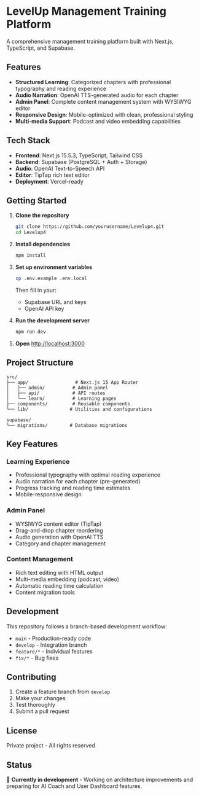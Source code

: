 # LevelUp Management Training Platform

A comprehensive management training platform built with Next.js, TypeScript, and Supabase.

## Features

- **Structured Learning**: Categorized chapters with professional typography and reading experience
- **Audio Narration**: OpenAI TTS-generated audio for each chapter
- **Admin Panel**: Complete content management system with WYSIWYG editor
- **Responsive Design**: Mobile-optimized with clean, professional styling
- **Multi-media Support**: Podcast and video embedding capabilities

## Tech Stack

- **Frontend**: Next.js 15.5.3, TypeScript, Tailwind CSS
- **Backend**: Supabase (PostgreSQL + Auth + Storage)
- **Audio**: OpenAI Text-to-Speech API
- **Editor**: TipTap rich text editor
- **Deployment**: Vercel-ready

## Getting Started

1. **Clone the repository**
   ```bash
   git clone https://github.com/yourusername/Levelup4.git
   cd Levelup4
   ```

2. **Install dependencies**
   ```bash
   npm install
   ```

3. **Set up environment variables**
   ```bash
   cp .env.example .env.local
   ```
   Then fill in your:
   - Supabase URL and keys
   - OpenAI API key

4. **Run the development server**
   ```bash
   npm run dev
   ```

5. **Open** [http://localhost:3000](http://localhost:3000)

## Project Structure

```
src/
├── app/                 # Next.js 15 App Router
│   ├── admin/          # Admin panel
│   ├── api/            # API routes
│   └── learn/          # Learning pages
├── components/         # Reusable components
└── lib/               # Utilities and configurations

supabase/
└── migrations/        # Database migrations
```

## Key Features

### Learning Experience
- Professional typography with optimal reading experience
- Audio narration for each chapter (pre-generated)
- Progress tracking and reading time estimates
- Mobile-responsive design

### Admin Panel
- WYSIWYG content editor (TipTap)
- Drag-and-drop chapter reordering
- Audio generation with OpenAI TTS
- Category and chapter management

### Content Management
- Rich text editing with HTML output
- Multi-media embedding (podcast, video)
- Automatic reading time calculation
- Content migration tools

## Development

This repository follows a branch-based development workflow:

- `main` - Production-ready code
- `develop` - Integration branch
- `feature/*` - Individual features
- `fix/*` - Bug fixes

## Contributing

1. Create a feature branch from `develop`
2. Make your changes
3. Test thoroughly
4. Submit a pull request

## License

Private project - All rights reserved

## Status

🚧 **Currently in development** - Working on architecture improvements and preparing for AI Coach and User Dashboard features.